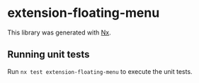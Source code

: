 # extension-floating-menu

This library was generated with [Nx](https://nx.dev).

## Running unit tests

Run `nx test extension-floating-menu` to execute the unit tests.
